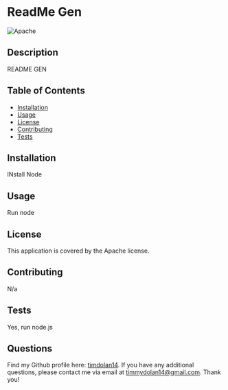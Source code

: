 
# ReadMe Gen
![Apache](https://img.shields.io/badge/license-Apache-blue.svg)
## Description 
README GEN
## Table of Contents 
- [Installation](#installation)
- [Usage](#usage)
- [License](#license)
- [Contributing](#contributing)
- [Tests](#tests)
## Installation
INstall Node
## Usage 
Run node
## License
This application is covered by the Apache license.
## Contributing
N/a
## Tests
Yes, run node.js
## Questions
Find my Github profile here: [timdolan14](https://github.com/timdolan14).
If you have any additional questions, please contact me via email at timmydolan14@gmail.com.
Thank you!
